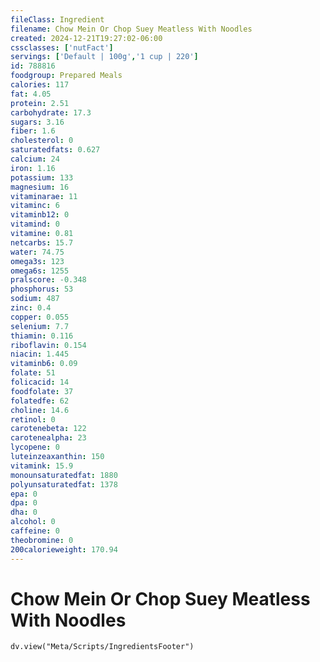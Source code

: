```yaml
---
fileClass: Ingredient
filename: Chow Mein Or Chop Suey Meatless With Noodles
created: 2024-12-21T19:27:02-06:00
cssclasses: ['nutFact']
servings: ['Default | 100g','1 cup | 220']
id: 788816
foodgroup: Prepared Meals
calories: 117
fat: 4.05
protein: 2.51
carbohydrate: 17.3
sugars: 3.16
fiber: 1.6
cholesterol: 0
saturatedfats: 0.627
calcium: 24
iron: 1.16
potassium: 133
magnesium: 16
vitaminarae: 11
vitaminc: 6
vitaminb12: 0
vitamind: 0
vitamine: 0.81
netcarbs: 15.7
water: 74.75
omega3s: 123
omega6s: 1255
pralscore: -0.348
phosphorus: 53
sodium: 487
zinc: 0.4
copper: 0.055
selenium: 7.7
thiamin: 0.116
riboflavin: 0.154
niacin: 1.445
vitaminb6: 0.09
folate: 51
folicacid: 14
foodfolate: 37
folatedfe: 62
choline: 14.6
retinol: 0
carotenebeta: 122
carotenealpha: 23
lycopene: 0
luteinzeaxanthin: 150
vitamink: 15.9
monounsaturatedfat: 1880
polyunsaturatedfat: 1378
epa: 0
dpa: 0
dha: 0
alcohol: 0
caffeine: 0
theobromine: 0
200calorieweight: 170.94
---
```


# Chow Mein Or Chop Suey Meatless With Noodles

```dataviewjs
dv.view("Meta/Scripts/IngredientsFooter")
```